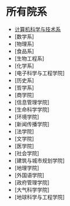 # 所有院系

- [计算机科学与技术系](https://github.com/dayeren/Computer-Science-and-Technology)
- [数学系]
- [物理系]
- [食品系]
- [生物工程系]
- [化学系]
- [电子科学与工程学院]
- [历史系]
- [哲学系]
- [商学院]
- [信息管理学院]
- [生命科学学院]
- [环境学院]
- [新闻传播学院]
- [法学院]
- [文学院]
- [医学院]
- [社会学院]
- [建筑与城市规划学院]
- [地理学院]
- [外国语学院]
- [政府管理学院]
- [大气科学学院]
- [地球科学与工程学院]
